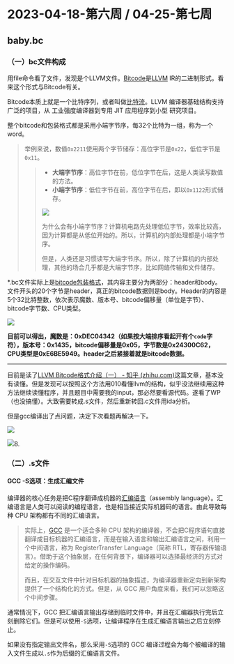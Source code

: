 # 2023-04-18-第六周 / 04-25-第七周

## baby.bc

### （一）bc文件构成

用file命令看了文件，发现是个LLVM文件。[Bitcode](https://llvm.org/docs/BitCodeFormat.html)是[LLVM](https://llvm.org/docs/index.html) IR的二进制形式。看来这个形式与Bitcode有关。

Bitcode本质上就是一个比特序列，或者叫做[比特流](https://llvm.org/docs/BitCodeFormat.html%23bitstream-format)。LLVM 编译器基础结构支持广泛的项目，从 工业强度编译器到专用 JIT 应用程序到小型 研究项目。

整个bitcode和包装格式都是采用小端字节序，每32个比特为一组，称为一个word。

> 举例来说，数值`0x2211`使用两个字节储存：高位字节是`0x22`，低位字节是`0x11`。
>
> > - **大端字节序**：高位字节在前，低位字节在后，这是人类读写数值的方法。
> > - **小端字节序**：低位字节在前，高位字节在后，即以`0x1122`形式储存。
> >
> > ![](http://picgo-1258675557.cos.accelerate.myqcloud.com/202305020050256.jpeg?imageMogr2/quality/70/strip%7Cwatermark/2/text/wqkgMHhmLiBEYWFpaGFuZyBXb25n/font/U1RIZWl0aSBMaWdodOWNjuaWh-m7keS9ky50dGM/fontsize/18/fill/I2ZmZmZmZg/dissolve/70/shadow/40/gravity/southeast/dx/10/dy/10%7Cwatermark/3/type/3/text/V2FuZ0RhaGVuZ0RhYWloYW5nV29uZ1dESA)
> >
> > 为什么会有小端字节序？计算机电路先处理低位字节，效率比较高，因为计算都是从低位开始的。所以，计算机的内部处理都是小端字节序。
> >
> > 但是，人类还是习惯读写大端字节序。所以，除了计算机的内部处理，其他的场合几乎都是大端字节序，比如网络传输和文件储存。

*.bc文件实际上是[bitcode包装格式](https://llvm.org/docs/BitCodeFormat.html%23bitcode-wrapper-format)，其内容主要分为两部分：header和body。文件开头的20个字节是header，真正的bitcode数据则是body。Header的内容是5个32比特整数，依次表示魔数、版本号、bitcode偏移量（单位是字节）、bitcode字节数、CPU类型。

![](http://picgo-1258675557.cos.accelerate.myqcloud.com/202305020102736.png?imageMogr2/quality/70/strip%7Cwatermark/2/text/wqkgMHhmLiBEYWFpaGFuZyBXb25n/font/U1RIZWl0aSBMaWdodOWNjuaWh-m7keS9ky50dGM/fontsize/18/fill/I2ZmZmZmZg/dissolve/70/shadow/40/gravity/southeast/dx/10/dy/10%7Cwatermark/3/type/3/text/V2FuZ0RhaGVuZ0RhYWloYW5nV29uZ1dESA)

**目前可以得出，魔数是：0xDEC04342（如果按大端排序看起开有个`code`字符），版本号：0x1435，bitcode偏移量是0x05，字节数是0x24300C62，CPU类型是0xE6BE5949。header之后紧接着就是bitcode数据。**



---

目前是读了[LLVM Bitcode格式介绍（一） - 知乎 (zhihu.com)](https://zhuanlan.zhihu.com/p/308201373)这篇文章，基本没有读懂。但是发现可以按照这个方法用010看懂llvm的结构，似乎没法继续用这种方法继续读懂程序，并且题目中需要我的input，那必然要看源代码。遂看了WP（也没搞懂）。大致需要转成.s文件，然后重新转回.c文件用ida分析。

但是gcc编译出了点问题，决定下次看题再解决一下。

![](http://picgo-1258675557.cos.accelerate.myqcloud.com/202305020129708.png?imageMogr2/quality/70/strip%7Cwatermark/2/text/wqkgMHhmLiBEYWFpaGFuZyBXb25n/font/U1RIZWl0aSBMaWdodOWNjuaWh-m7keS9ky50dGM/fontsize/18/fill/I2ZmZmZmZg/dissolve/70/shadow/40/gravity/southeast/dx/10/dy/10%7Cwatermark/3/type/3/text/V2FuZ0RhaGVuZ0RhYWloYW5nV29uZ1dESA)

![](http://picgo-1258675557.cos.accelerate.myqcloud.com/202305020129431.png?imageMogr2/quality/70/strip%7Cwatermark/2/text/wqkgMHhmLiBEYWFpaGFuZyBXb25n/font/U1RIZWl0aSBMaWdodOWNjuaWh-m7keS9ky50dGM/fontsize/18/fill/I2ZmZmZmZg/dissolve/70/shadow/40/gravity/southeast/dx/10/dy/10%7Cwatermark/3/type/3/text/V2FuZ0RhaGVuZ0RhYWloYW5nV29uZ1dESA)8.

### （二）.s文件

#### GCC -S选项：生成汇编文件

编译器的核心任务是把C程序翻译成机器的[汇编语言](http://c.biancheng.net/asm/)（assembly language）。汇编语言是人类可以阅读的编程语言，也是相当接近实际机器码的语言。由此导致每种 CPU 架构都有不同的汇编语言。

> 实际上，[GCC](http://c.biancheng.net/gcc/) 是一个适合多种 CPU 架构的编译器，不会把C程序语句直接翻译成目标机器的汇编语言，而是在输入语言和输出汇编语言之间，利用一个中间语言，称为 RegisterTransfer Language（简称 RTL，寄存器传输语言）。借助于这个抽象层，在任何背景下，编译器可以选择最经济的方式对给定的操作编码。
>
> 而且，在交互文件中针对目标机器的抽象描述，为编译器重新定向到新架构提供了一个结构化的方式。但是，从 GCC 用户角度来看，我们可以忽略这个中间步骤。

通常情况下，GCC 把汇编语言输出存储到临时文件中，并且在汇编器执行完后立刻删除它们。但是可以使用`-S`选项，让编译程序在生成汇编语言输出之后立刻停止。

如果没有指定输出文件名，那么采用`-S`选项的 GCC 编译过程会为每个被编译的输入文件生成以`.s`作为后缀的汇编语言文件。